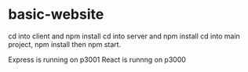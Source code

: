 # basic-website

cd into client and npm install
cd into server and npm install
cd into main project, npm install then npm start.

Express is running on p3001
React is runnng on p3000
